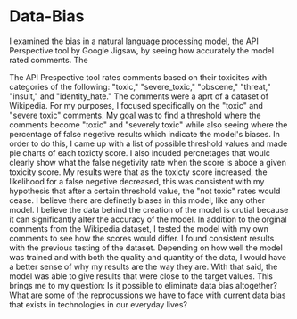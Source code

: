 # Data-Bias
I examined the bias in a natural language processing model, the API Perspective tool by Google Jigsaw, by seeing how accurately the model rated comments. The 

The API Prespective tool rates comments based on their toxicites with categories of the following: "toxic," "severe_toxic," "obscene," "threat," "insult," and "identity_hate." The comments were a aprt of a dataset of Wikipedia. For my purposes, I focused specifically on the "toxic" and "severe toxic" comments. My goal was to find a threshold where the comments become "toxic" and "severely toxic" while also seeing where the percentage of false negetive results which indicate the model's biases. In order to do this, I came up with a list of possible threshold values and made pie charts of each toxicty score. I also incuded percnetages that woulc clearly show what the false negetivity rate when the score is aboce a given toxicity score. My results were that as the toxicty score increased, the likelihood for a false negetive decreased, this was consistent with my hypothesis that after a certain threshold value, the "not toxic" rates would cease. 
I believe there are definetly biases in this model, like any other model. I believe the data behind the creation of the model is crutial because it can significantly alter the accuracy of the model. In addition to the orginal comments from the Wikipedia dataset, I tested the model with my own comments to see how the scores would differ. I found consistent results with the previous testing of the dataset. Depending on how well the model was trained and with both the quality and quantity of the data, I would have a better sense of why my results are the way they are. With that said, the model was able to give results that were close to the target values. This brings me to my question: Is it possible to eliminate data bias altogether? What are some of the reprocussions we have to face with current data bias that exists in technologies in our everyday lives? 
